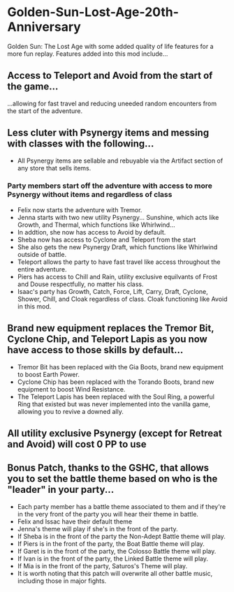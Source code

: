 # Golden-Sun-Lost-Age-20th-Anniversary
Golden Sun: The Lost Age with some added quality of life features for a more fun replay.  Features added into this mod include...
## Access to Teleport and Avoid from the start of the game...
...allowing for fast travel and reducing uneeded random encounters from the start of the adventure.
## Less cluter with Psynergy items and messing with classes with the following...
- All Psynergy items are sellable and rebuyable via the Artifact section of any store that sells items.
### Party members start off the adventure with access to more Psynergy without items and regardless of class
- Felix now starts the adventure with Tremor.
- Jenna starts with two new utility Psynergy... Sunshine, which acts like Growth, and Thermal, which functions like Whirlwind...
- In addtion, she now has access to Avoid by default.
- Sheba now has access to Cyclone and Teleport from the start
- She also gets the new Psynergy Draft, which functions like Whirlwind outside of battle.  
- Teleport allows the party to have fast travel like access throughout the entire adventure.
- Piers has access to Chill and Rain, utility exclusive equilvants of Frost and Douse respectfully, no matter his class.
- Isaac's party has Growth, Catch, Force, Lift, Carry, Draft, Cyclone, Shower, Chill, and Cloak regardless of class. Cloak functioning like Avoid in this mod.
## Brand new equipment replaces the Tremor Bit, Cyclone Chip, and Teleport Lapis as you now have access to those skills by default...
- Tremor Bit has been replaced with the Gia Boots, brand new equipment to boost Earth Power.
- Cyclone Chip has been replaced with the Torando Boots, brand new equipment to boost Wind Resistance.
- The Teleport Lapis has been replaced with the Soul Ring, a powerful Ring that existed but was never implemented into the vanilla game, allowing you to revive a downed ally.
## All utility exclusive Psynergy (except for Retreat and Avoid) will cost 0 PP to use
## Bonus Patch, thanks to the GSHC, that allows you to set the battle theme based on who is the "leader" in your party...
- Each party member has a battle theme associated to them and if they're in the very front of the party you will hear their theme in battle.
- Felix and Issac have their default theme
- Jenna's theme will play if she's in the front of the party.
- If Sheba is in the front of the party the Non-Adept Battle theme will play.
- If Piers is in the front of the party, the Boat Battle theme will play.
- If Garet is in the front of the party, the Colosso Battle theme will play.
- If Ivan is in the front of the party, the Linked Battle theme will play.
- If Mia is in the front of the party, Saturos's Theme will play.
- It is worth noting that this patch will overwrite all other battle music, including those in major fights.
